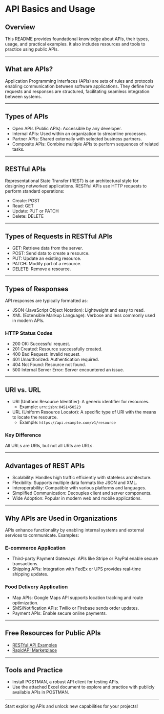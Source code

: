 # API Basics and Usage

## Overview
This README provides foundational knowledge about APIs, their types, usage, and practical examples. It also includes resources and tools to practice using public APIs.

---

## What are APIs?
Application Programming Interfaces (APIs) are sets of rules and protocols enabling communication between software applications. They define how requests and responses are structured, facilitating seamless integration between systems.

---

## Types of APIs
- Open APIs (Public APIs): Accessible by any developer.
- Internal APIs: Used within an organization to streamline processes.
- Partner APIs: Shared externally with selected business partners.
- Composite APIs: Combine multiple APIs to perform sequences of related tasks.

---

## RESTful APIs
Representational State Transfer (REST) is an architectural style for designing networked applications. RESTful APIs use HTTP requests to perform standard operations:
- Create: POST
- Read: GET
- Update: PUT or PATCH
- Delete: DELETE

---

## Types of Requests in RESTful APIs
- GET: Retrieve data from the server.
- POST: Send data to create a resource.
- PUT: Update an existing resource.
- PATCH: Modify part of a resource.
- DELETE: Remove a resource.

---

## Types of Responses
API responses are typically formatted as:
- JSON (JavaScript Object Notation): Lightweight and easy to read.
- XML (Extensible Markup Language): Verbose and less commonly used in modern APIs.

### HTTP Status Codes
- 200 OK: Successful request.
- 201 Created: Resource successfully created.
- 400 Bad Request: Invalid request.
- 401 Unauthorized: Authentication required.
- 404 Not Found: Resource not found.
- 500 Internal Server Error: Server encountered an issue.

---

## URI vs. URL
- URI (Uniform Resource Identifier): A generic identifier for resources.
  - Example: `urn:isbn:0451450523`
- URL (Uniform Resource Locator): A specific type of URI with the means to locate the resource.
  - Example: `https://api.example.com/v1/resource`

### Key Difference
All URLs are URIs, but not all URIs are URLs.

---

## Advantages of REST APIs
- Scalability: Handles high traffic efficiently with stateless architecture.
- Flexibility: Supports multiple data formats like JSON and XML.
- Interoperability: Compatible with various platforms and languages.
- Simplified Communication: Decouples client and server components.
- Wide Adoption: Popular in modern web and mobile applications.

---

## Why APIs are Used in Organizations
APIs enhance functionality by enabling internal systems and external services to communicate. Examples:

### E-commerce Application
- Third-party Payment Gateways: APIs like Stripe or PayPal enable secure transactions.
- Shipping APIs: Integration with FedEx or UPS provides real-time shipping updates.

### Food Delivery Application
- Map APIs: Google Maps API supports location tracking and route optimization.
- SMS/Notification APIs: Twilio or Firebase sends order updates.
- Payment APIs: Enable secure online payments.

---

## Free Resources for Public APIs
- [RESTful API Examples](https://restful-api.dev)
- [RapidAPI Marketplace](https://rapidapi.com)

---

## Tools and Practice
- Install POSTMAN, a robust API client for testing APIs.
- Use the attached Excel document to explore and practice with publicly available APIs in POSTMAN.

---

Start exploring APIs and unlock new capabilities for your projects!

